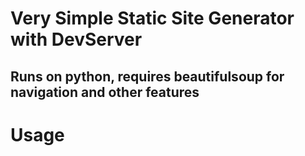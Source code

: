 # Very Simple Static Site Generator with DevServer
## Runs on python, requires beautifulsoup for navigation and other features

# Usage

